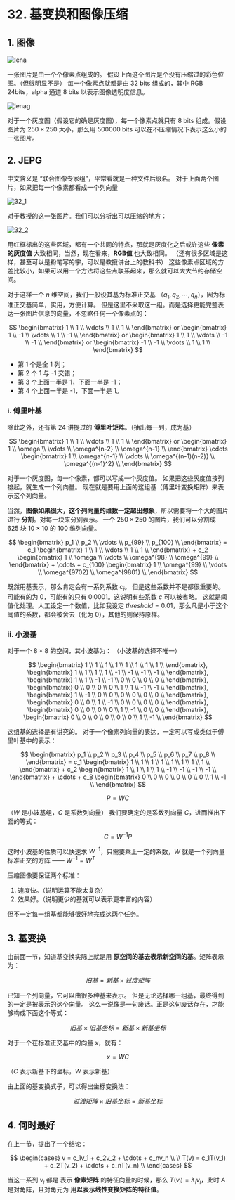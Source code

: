 # 32. 基变换和图像压缩

## 1. 图像

![lena](./img/lena.jpg)

一张图片是由一个个像素点组成的。
假设上面这个图片是个没有压缩过的彩色位图。（但很明显不是）
每一个像素点就都是由 32 bits 组成的，其中 RGB 24bits，alpha 通道 8 bits 以表示图像透明度信息。

![lenag](./img/lenag.jpg)

对于一个灰度图（假设它的确是灰度图），每一个像素点就只有 8 bits 组成。假设图片为 $250 \times 250$ 大小，那么用 500000 bits 可以在不压缩情况下表示这么小的一张图片。

## 2. JEPG

中文含义是 “联合图像专家组”，平常看就是一种文件后缀名。
对于上面两个图片，如果把每一个像素都看成一个列向量

![32_1](./img/32_1.png)

对于教授的这一张图片。我们可以分析出可以压缩的地方：

![32_2](./img/32_2.png)

用红框标出的这些区域，都有一个共同的特点，那就是灰度化之后或许这些 **像素的灰度值** 大致相同，当然，现在看来，**RGB值** 也大致相同。
（还有很多区域是这样，甚至可以是粉笔写的字，可以是教授讲台上的教科书）
这些像素点区域的方差比较小，如果可以用一个方法将这些点联系起来，那么就可以大大节约存储空间。

对于这样一个 $n$ 维空间，我们一般设其基为标准正交基 （$q_1, q_2, \cdots, q_n$），因为标准正交基简单，实用，方便计算。
但是这里不采取这一组。而是选择更能完整表达一张图片信息的向量，不忽略任何一个像素点的：

$$
\begin{bmatrix}
1 \\
1 \\
\vdots \\
1 \\
1 \\
\end{bmatrix} or
\begin{bmatrix}
1 \\
-1 \\
\vdots \\
1 \\
-1 \\
\end{bmatrix} or
\begin{bmatrix}
1 \\
1 \\
\vdots \\
-1 \\
-1 \\
\end{bmatrix} or
\begin{bmatrix}
-1 \\
-1 \\
\vdots \\
1 \\
1 \\
\end{bmatrix}
$$

* 第 1 个是全 1 列；
* 第 2 个 1 与 -1 交错；
* 第 3 个上面一半是 1，下面一半是 -1；
* 第 4 个上面一半是 -1，下面一半是 1。

### i. 傅里叶基

除此之外，还有第 24 讲提过的 **傅里叶矩阵**。（抽出每一列，成为基）

$$
\begin{bmatrix}
1 \\
1 \\
\vdots \\
1 \\
1 \\
\end{bmatrix} or
\begin{bmatrix}
1 \\
\omega \\
\vdots \\
\omega^{n-2} \\
\omega^{n-1} \\
\end{bmatrix} \cdots
\begin{bmatrix}
1 \\
\omega^{n-1} \\
\vdots \\
\omega^{(n-1)(n-2)} \\
\omega^{(n-1)^2} \\
\end{bmatrix}
$$

对于一个灰度图，每一个像素，都可以写成一个灰度值。
如果把这些灰度值按列排起，就生成一个列向量。
现在就是要用上面的这组基（傅里叶变换矩阵）来表示这个列向量。

当然，**图像如果很大，这个列向量的维数一定超出想象**，所以需要将一个大的图片进行 **分割**。对每一块来分别表示。
一个 $250 \times 250$ 的图片，我们可以分割成 625 块 $10 \times 10$ 的 100 维列向量。

$$
\begin{bmatrix}
p_1 \\
p_2 \\
\vdots \\
p_{99} \\
p_{100} \\
\end{bmatrix} = c_1
\begin{bmatrix}
1 \\
1 \\
\vdots \\
1 \\
1 \\
\end{bmatrix} + c_2
\begin{bmatrix}
1 \\
\omega \\
\vdots \\
\omega^{98} \\
\omega^{99} \\
\end{bmatrix} + \cdots + c_{100}
\begin{bmatrix}
1 \\
\omega^{99} \\
\vdots \\
\omega^{9702} \\
\omega^{9801} \\
\end{bmatrix}
$$

既然用基表示，那么肯定会有一系列系数 $c_i$。
但是这些系数并不是都很重要的。
可能有的为 0，可能有的只有 0.0001。这说明有些系数 $c$ 可以被省略。
这就是阈值化处理。人工设定一个数值，比如我设定 $threshold = 0.01$，那么凡是小于这个阈值的系数，都会被舍去（化为 0），其他的则保持原样。

### ii. 小波基

对于一个 $8 \times 8$ 的空间，其小波基为：
（小波基的选择不唯一）

$$
\begin{bmatrix}
1 \\
1 \\
1 \\
1 \\
1 \\
1 \\
1 \\
1 \\
\end{bmatrix},
\begin{bmatrix}
1 \\
1 \\
1 \\
1 \\
-1 \\
-1 \\
-1 \\
-1 \\
\end{bmatrix},
\begin{bmatrix}
1 \\
1 \\
-1 \\
-1 \\
0 \\
0 \\
0 \\
0 \\
\end{bmatrix},
\begin{bmatrix}
0 \\
0 \\
0 \\
0 \\
1 \\
1 \\
-1 \\
-1 \\
\end{bmatrix},
\begin{bmatrix}
1 \\
-1 \\
0 \\
0 \\
0 \\
0 \\
0 \\
0 \\
\end{bmatrix},
\begin{bmatrix}
0 \\
0 \\
1 \\
-1 \\
0 \\
0 \\
0 \\
0 \\
\end{bmatrix},
\begin{bmatrix}
0 \\
0 \\
0 \\
0 \\
1 \\
-1 \\
0 \\
0 \\
\end{bmatrix},
\begin{bmatrix}
0 \\
0 \\
0 \\
0 \\
0 \\
0 \\
1 \\
-1 \\
\end{bmatrix}
$$

这组基的选择是有讲究的。
对于一个像素列向量的表达，一定可以写成类似于傅里叶基中的表示：

$$
\begin{bmatrix}
p_1 \\
p_2 \\
p_3 \\
p_4 \\
p_5 \\
p_6 \\
p_7 \\
p_8 \\
\end{bmatrix} = c_1
\begin{bmatrix}
1 \\
1 \\
1 \\
1 \\
1 \\
1 \\
1 \\
1 \\
\end{bmatrix} + c_2
\begin{bmatrix}
1 \\
1 \\
1 \\
1 \\
-1 \\
-1 \\
-1 \\
-1 \\
\end{bmatrix} + \cdots + c_8
\begin{bmatrix}
0 \\
0 \\
0 \\
0 \\
0 \\
0 \\
1 \\
-1 \\
\end{bmatrix}
$$

$$
P = W C
$$

（$W$ 是小波基组，$C$ 是系数列向量）
我们要确定的是系数列向量 $C$，进而推出下面的等式：

$$
C = W^{-1} P
$$

这时小波基的性质可以快速求 $W^{-1}$，只需要乘上一定的系数，$W$ 就是一个列向量标准正交的方阵 —— $W^{-1} = W^T$

压缩图像要保证两个标准：

1. 速度快。（说明运算不能太复杂）
2. 效果好。（说明更少的基就可以表示更丰富的内容）

但不一定每一组基都能够很好地完成这两个任务。

## 3. 基变换

由前面一节，知道基变换实际上就是用 **原空间的基去表示新空间的基**。矩阵表示为：

$$
旧基 = 新基 \times 过度矩阵
$$

已知一个列向量，它可以由很多种基来表示。
但是无论选择哪一组基，最终得到的一定是被表示的这个向量。
这么一说像是一句废话。正是这句废话存在，才能够构成下面这个等式：

$$
旧基 \times 旧基坐标 = 新基 \times 新基坐标
$$

对于一个在标准正交基中的向量 $x$，就有：

$$
x = WC
$$

（$C$ 表示新基下的坐标，$W$ 表示新基）

由上面的基变换式子，可以得出坐标变换法：

$$
过渡矩阵 \times 旧基坐标 = 新基坐标
$$

## 4. 何时最好

在上一节，提出了一个结论：

$$
\begin{cases}
v = c_1v_1 + c_2v_2 + \cdots + c_nv_n \\
\\
T(v) = c_1T(v_1) + c_2T(v_2) + \cdots + c_nT(v_n) \\
\end{cases}
$$

当这一系列 $v_i$ 都是 表示 **像素矩阵** 的特征向量的时候，那么 $T(v_i) = \lambda_i v_i$，此时 $A$ 是对角阵，且对角元为 **用以表示线性变换矩阵的特征值**。
